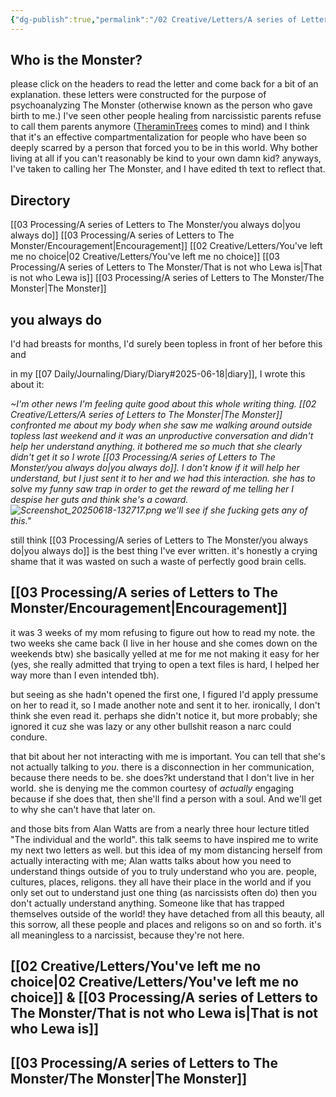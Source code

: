 ```yaml
---
{"dg-publish":true,"permalink":"/02 Creative/Letters/A series of Letters to The Monster/","tags":["letter","person/TheMonster","list"]}
---
```


## Who is the Monster?
please click on the headers to read the letter and come back for a bit of an explanation. these letters were constructed for the purpose of psychoanalyzing The Monster (otherwise known as the person who gave birth to me.) I've seen other people healing from narcissistic parents refuse to call them parents anymore ([TheraminTrees](https://www.youtube.com/channel/UCJ-vHE5CrGaL_ITEg-n3OeA|TheraminTrees) comes to mind) and I think that it's an effective compartmentalization for people who have been so deeply scarred by a person that forced you to be in this world. Why bother living at all if you can't reasonably be kind to your own damn kid? anyways, I've taken to calling her The Monster, and I have edited th text to reflect that.
## Directory
[[03 Processing/A series of Letters to The Monster/you always do\|you always do]]
[[03 Processing/A series of Letters to The Monster/Encouragement\|Encouragement]]
[[02 Creative/Letters/You've left me no choice\|02 Creative/Letters/You've left me no choice]]
[[03 Processing/A series of Letters to The Monster/That is not who Lewa is\|That is not who Lewa is]]
[[03 Processing/A series of Letters to The Monster/The Monster\|The Monster]]
## you always do
I'd had breasts for months, I'd surely been topless in front of her before this and

in my [[07 Daily/Journaling/Diary/Diary#2025-06-18\|diary]], I wrote this about it: 

*~I'm other news I'm feeling quite good about this whole writing thing. [[02 Creative/Letters/A series of Letters to The Monster\|The Monster]] confronted me about my body when she saw me walking around outside topless last weekend and it was an unproductive conversation and didn't help her understand anything. it bothered me so much that she clearly didn't get it so I wrote [[03 Processing/A series of Letters to The Monster/you always do\|you always do]]. I don't know if it will help her understand, but I just sent it to her and we had this interaction. she has to solve my funny saw trap in order to get the reward of me telling her I despise her guts and think she's a coward. ![Screenshot_20250618-132717.png](/img/user/Screenshot_20250618-132717.png)
we'll see if she fucking gets any of this."*

 still think [[03 Processing/A series of Letters to The Monster/you always do\|you always do]] is the best thing I've ever written. it's honestly a crying shame that it was wasted on such a waste of perfectly good brain cells.
## [[03 Processing/A series of Letters to The Monster/Encouragement\|Encouragement]]
it was 3 weeks of my mom refusing to figure out how to read my note. the two weeks she came back (I live in her house and she comes down on the weekends btw) she basically yelled at me for me not making it easy for her (yes, she really admitted that trying to open a text files is hard, I helped her way more than I even intended tbh).

but seeing as she hadn't opened the first one, I figured I'd apply pressume on her to read it, so I made another note and sent it to her. ironically, I don't think she even read it. perhaps she didn't notice it, but more probably; she ignored it cuz she was lazy or any other bullshit reason a narc could condure.

that bit about her not interacting with me is important. You can tell that she's not actually talking to *you*. there is a disconnection in her communication, because there needs to be. she does?kt understand that I don't live in her world. she is denying me the common courtesy of *actually* engaging because if she does that, then she'll find a person with a soul. And we'll get to why she can't have that later on.

and those bits from Alan Watts are from a nearly three hour lecture titled "The individual and the world". this talk seems to have inspired me to write my next two letters as well. but this idea of my mom distancing herself from actually interacting with me; Alan watts talks about how you need to understand things outside of you to truly understand who you are. people, cultures, places, religons. they all have their place in the world and if you only set out to understand just one thing (as narcissists often do) then you don't actually understand anything. Someone like that has trapped themselves outside of the world! they have detached from all this beauty, all this sorrow, all these people and places and religons so on and so forth. it's all meaningless to a narcissist, because they're not here.
## [[02 Creative/Letters/You've left me no choice\|02 Creative/Letters/You've left me no choice]] & [[03 Processing/A series of Letters to The Monster/That is not who Lewa is\|That is not who Lewa is]]

## [[03 Processing/A series of Letters to The Monster/The Monster\|The Monster]]

